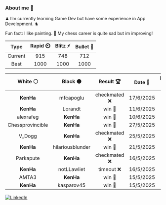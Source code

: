 ### About me 🍜

♟ I’m currently learning Game Dev but have some experience in App Development. ♞

Fun fact: I like painting. 🎨
My chess career is quite sad but im improving!
<!--START_SECTION:chessStats-->
<!-- Automatically generated with https://github.com/Balastrong/chess-stats-action -->

| Type | Rapid ⏲️ | Blitz ⚡ | Bullet 🔫 |
|:---:|:---:|:---:|:---:|
| Current | 915 | 748 | 712 |
| Best | 1000 | 1000 | 1000 |

| White ⚪ | Black ⚫ | Result 🏆 | Date 📅 | Position 🗺️ | Type 🕕 |
|:---:|:---:|:---:|:---:|:---:|:---:|
| **KenHa** | mfcapoglu | checkmated ❌ | 17/6/2025 | <a href="http://www.ee.unb.ca/cgi-bin/tervo/fen.pl?select=8/6b1/7p/5pqK/8/1k5P/8/8 w - - 2 50">Link</a> | Blitz |
| **KenHa** | Lorandt | win 🥇 | 11/6/2025 | <a href="http://www.ee.unb.ca/cgi-bin/tervo/fen.pl?select=7k/p5p1/7p/8/7P/Q5P1/6PK/8 b - - 0 32">Link</a> | Blitz |
| alexrafeg | **KenHa** | win 🥇 | 10/6/2025 | <a href="http://www.ee.unb.ca/cgi-bin/tervo/fen.pl?select=K7/1qk5/8/8/8/8/8/8 w - - 22 83">Link</a> | Bullet |
| Chessprovincible | **KenHa** | win 🥇 | 27/5/2025 | <a href="http://www.ee.unb.ca/cgi-bin/tervo/fen.pl?select=r5k1/ppp3pp/3ppr2/8/4P3/8/P1PQK1PP/7q w - - 0 19">Link</a> | Blitz |
| V_Dogg | **KenHa** | checkmated ❌ | 25/5/2025 | <a href="http://www.ee.unb.ca/cgi-bin/tervo/fen.pl?select=rnk3R1/p6Q/1p6/2p5/8/6B1/PR2KPBP/8 b - - 7 31">Link</a> | Bullet |
| **KenHa** | hilariousblunder | win 🥇 | 21/5/2025 | <a href="http://www.ee.unb.ca/cgi-bin/tervo/fen.pl?select=5k1r/p5pp/2Bp1b2/2p3p1/8/2N5/PPP4P/R4RK1 b - - 5 23">Link</a> | Bullet |
| Parkapute | **KenHa** | checkmated ❌ | 16/5/2025 | <a href="http://www.ee.unb.ca/cgi-bin/tervo/fen.pl?select=r5nr/p3bppp/3p1q2/kQp5/B1P1PB2/8/P4PPP/5RK1 b - - 4 18">Link</a> | Bullet |
| **KenHa** | notLLawliet | timeout ❌ | 16/5/2025 | <a href="http://www.ee.unb.ca/cgi-bin/tervo/fen.pl?select=8/1K2kp1p/6p1/8/8/5r2/8/8 w - - 0 45">Link</a> | Bullet |
| AMTA3 | **KenHa** | win 🥇 | 15/5/2025 | <a href="http://www.ee.unb.ca/cgi-bin/tervo/fen.pl?select=4k1r1/1p5p/7P/4p3/4P2P/5r2/q6K/8 w - - 1 38">Link</a> | Bullet |
| **KenHa** | kasparov45 | win 🥇 | 15/5/2025 | <a href="http://www.ee.unb.ca/cgi-bin/tervo/fen.pl?select=r4rk1/pQ3p1p/4q1p1/2n5/3P3b/K1P5/PP5P/RNB3NR b - - 10 22">Link</a> | Bullet |

<!--END_SECTION:chessStats-->

<a href="https://www.linkedin.com/in/guillermo-bosca/" target="_blank"><img src="https://img.shields.io/badge/LinkedIn-%230077B5.svg?&style=flat-square&logo=linkedin&logoColor=white" alt="LinkedIn"></a>


<!--
**kenhacodes/kenhacodes** is a ✨ _special_ ✨ repository because its `README.md` (this file) appears on your GitHub profile.

Here are some ideas to get you started:

- 🔭 I’m currently working on ...
- 🌱 I’m currently learning App Development, Data Analytics and ML.
- 👯 I’m looking to collaborate on ...
- 🤔 I’m looking for help with ...
- 💬 Ask me about ...
- 📫 How to reach me: ...
- 😄 Pronouns: ...
- ⚡ Fun fact: ...
-->
